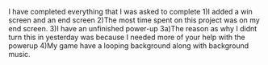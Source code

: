 I have completed everything that I was asked to complete
1)I added a win screen and an end screen
    2)The most time spent on this project was on my end screen.
3)I have an unfinished power-up
    3a)The reason as why I didnt turn this in yesterday was because I needed more of your help with the powerup
4)My game have a looping background along with background music.